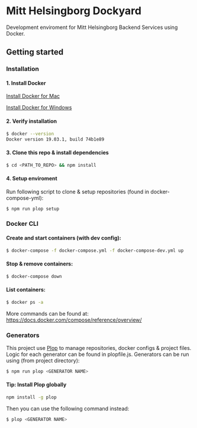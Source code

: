 # Mitt Helsingborg Dockyard

Development enviroment for Mitt Helsingborg Backend Services using Docker.

## Getting started

### Installation

#### 1. Install Docker

[Install Docker for Mac](https://docs.docker.com/docker-for-mac/install/)

[Install Docker for Windows](https://docs.docker.com/docker-for-windows/install/)

#### 2. Verify installation

```bash
$ docker --version
Docker version 19.03.1, build 74b1e89
```

#### 3. Clone this repo & install dependencies

```bash
$ cd <PATH_TO_REPO> && npm install
```

#### 4. Setup enviroment
Run following script to clone & setup repositories (found in docker-compose-yml):
```bash
$ npm run plop setup
```



### Docker CLI
#### Create and start containers (with dev config):
```bash
$ docker-compose -f docker-compose.yml -f docker-compose-dev.yml up
```

#### Stop & remove containers:
```bash
$ docker-compose down
```

#### List containers:
```bash
$ docker ps -a
```

More commands can be found at:
https://docs.docker.com/compose/reference/overview/


### Generators
This project use [Plop](https://plopjs.com/) to manage repositories, docker configs & project files. Logic for each generator can be found in plopfile.js. Generators can be run using (from project directory):

```bash
$ npm run plop <GENERATOR NAME>
```

#### Tip: Install Plop globally
```bash
npm install -g plop
```

Then you can use the following command instead:
```bash
$ plop <GENERATOR NAME>
```